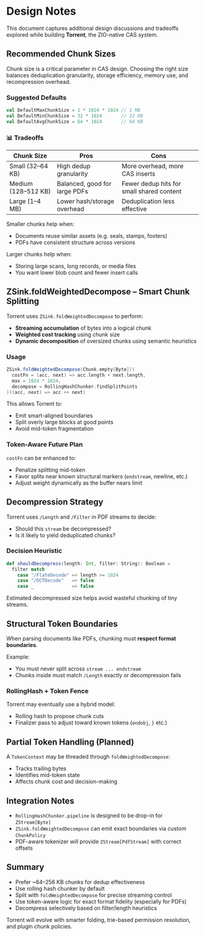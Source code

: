 # Design Notes

This document captures additional design discussions and tradeoffs explored while building **Torrent**, the ZIO-native CAS system.

## Recommended Chunk Sizes

Chunk size is a critical parameter in CAS design. Choosing the right size balances deduplication granularity, storage efficiency, memory use, and recompression overhead.

### Suggested Defaults

```scala
val DefaultMaxChunkSize = 1 * 1024 * 1024 // 1 MB
val DefaultMinChunkSize = 32 * 1024       // 32 KB
val DefaultAvgChunkSize = 64 * 1024       // 64 KB
```

### 📊 Tradeoffs

| Chunk Size         | Pros                                        | Cons                                      |
|--------------------|---------------------------------------------|-------------------------------------------|
| Small (32–64 KB)   | High dedup granularity                      | More overhead, more CAS inserts           |
| Medium (128–512 KB)| Balanced, good for large PDFs               | Fewer dedup hits for small shared content |
| Large (1–4 MB)     | Lower hash/storage overhead                 | Deduplication less effective              |

Smaller chunks help when:
- Documents reuse similar assets (e.g. seals, stamps, footers)
- PDFs have consistent structure across versions

Larger chunks help when:
- Storing large scans, long records, or media files
- You want lower blob count and fewer insert calls

## ZSink.foldWeightedDecompose – Smart Chunk Splitting

Torrent uses `ZSink.foldWeightedDecompose` to perform:
- **Streaming accumulation** of bytes into a logical chunk
- **Weighted cost tracking** using chunk size
- **Dynamic decomposition** of oversized chunks using semantic heuristics

### Usage

```scala
ZSink.foldWeightedDecompose(Chunk.empty[Byte])(
  costFn = (acc, next) => acc.length + next.length,
  max = 1024 * 1024,
  decompose = RollingHashChunker.findSplitPoints
)((acc, next) => acc ++ next)
```

This allows Torrent to:
- Emit smart-aligned boundaries
- Split overly large blocks at good points
- Avoid mid-token fragmentation

### Token-Aware Future Plan

`costFn` can be enhanced to:
- Penalize splitting mid-token
- Favor splits near known structural markers (`endstream`, newline, etc.)
- Adjust weight dynamically as the buffer nears limit

## Decompression Strategy

Torrent uses `/Length` and `/Filter` in PDF streams to decide:
- Should this `stream` be decompressed?
- Is it likely to yield deduplicated chunks?

### Decision Heuristic

```scala
def shouldDecompress(length: Int, filter: String): Boolean =
  filter match
    case "/FlateDecode" => length >= 1024
    case "/DCTDecode"   => false
    case _              => false
```

Estimated decompressed size helps avoid wasteful chunking of tiny streams.

## Structural Token Boundaries

When parsing documents like PDFs, chunking must **respect format boundaries**.

Example:

- You must never split across `stream ... endstream`
- Chunks inside must match `/Length` exactly or decompression fails

### RollingHash + Token Fence

Torrent may eventually use a hybrid model:
- Rolling hash to propose chunk cuts
- Finalizer pass to adjust toward known tokens (`endobj`, `}` etc.)

## Partial Token Handling (Planned)

A `TokenContext` may be threaded through `foldWeightedDecompose`:
- Tracks trailing bytes
- Identifies mid-token state
- Affects chunk cost and decision-making

## Integration Notes

- `RollingHashChunker.pipeline` is designed to be drop-in for `ZStream[Byte]`
- `ZSink.foldWeightedDecompose` can emit exact boundaries via custom `ChunkPolicy`
- PDF-aware tokenizer will provide `ZStream[PdfStream]` with correct offsets

## Summary

- Prefer ~64–256 KB chunks for dedup effectiveness
- Use rolling hash chunker by default
- Split with `foldWeightedDecompose` for precise streaming control
- Use token-aware logic for exact format fidelity (especially for PDFs)
- Decompress selectively based on filter/length heuristics

Torrent will evolve with smarter folding, trie-based permission resolution, and plugin chunk policies.